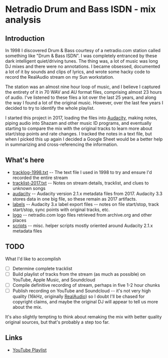 # Netradio Drum and Bass ISDN - mix analysis

## Introduction

In 1998 I discovered Drum & Bass courtesy of a netradio.com station called
something like "Drum & Bass ISDN". I was completely entranced by these dark
intelligent quiet/driving tunes.  The thing was, a lot of music was long DJ
mixes and there were no annotations.  I became obsessed, documented a lot of
it by sounds and clips of lyrics, and wrote some hacky code to record the
RealAudio stream on my Sun workstation.

The station was an almost nine hour loop of music, and I believe I captured
the entirety of it in 70 WAV and AU format files, comprising almost 23 hours
of audio.  I've listened to these files a lot over the last 25 years, and
along the way I found a lot of the original music.  However, over the last few
years I decided to try to identify the whole playlist.

I started this project in 2017, loading the files into [Audacity](https://www.audacityteam.org/),
making notes, piping audio into Shazam and other music ID programs, and
eventually starting to compare the mix with the original tracks to learn more
about start/stop points and rate changes.  I tracked the notes in a text file,
but when I picked this up again I decided a Google Sheet would be a better
help in summarizing and cross-referencing the information.

## What's here

* [tracklog-1998.txt](./tracklog-1998.txt) -- The text file I used in 1998 to try and ensure I'd recorded the entire stream
* [tracklist-2017.txt](./tracklist-2017.txt) -- Notes on stream details, tracklist, and clues to unknown songs
* [audacity](./audacity) -- Audacity version 2.1.x metadata files from 2017.  Audacity 3.3 stores data in one big file,
  so these remain as 2017 artifacts.
* [labels](./labels) -- Audacity 3.x label export files -- notes on file start/stop, track start/stop, sync points with original tracks, etc.
* [logo](./logo) -- netradio.com logo files retrieved from archive.org and other places
* [scripts](./scripts) -- misc. helper scripts mostly oriented around Audacity 2.1.x metadata files

## TODO

What I'd like to accomplish
* [ ] Determine complete tracklist
* [ ] Build playlist of tracks from the stream (as much as possible) on YouTube, Apple Music, and Soundcloud
* [ ] Compile definitive recording of stream, perhaps in five 1-2 hour chunks
* [ ] Publish recording on YouTube and Soundcloud -- it's not very high quality (16kHz, originally [RealAudio](https://en.wikipedia.org/wiki/RealAudio)) so I doubt I'll be chased for copyright claims, and maybe the original DJ will appear to tell us more about the mix.

It's also slightly tempting to think about remaking the mix with better quality original sources, but that's probably a step too far.

## Links

* [YouTube Playlist](https://www.youtube.com/playlist?list=PLei572m3gA_kAghvCs4L5pbCZjmzi5Hhh)

